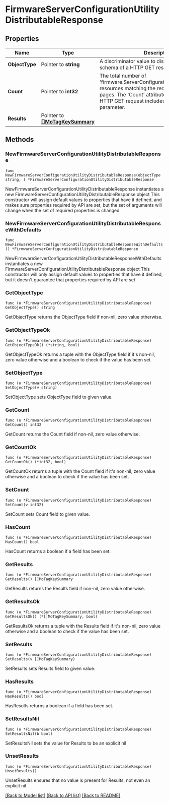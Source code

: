 # FirmwareServerConfigurationUtilityDistributableResponse

## Properties

Name | Type | Description | Notes
------------ | ------------- | ------------- | -------------
**ObjectType** | Pointer to **string** | A discriminator value to disambiguate the schema of a HTTP GET response body. | 
**Count** | Pointer to **int32** | The total number of &#39;firmware.ServerConfigurationUtilityDistributable&#39; resources matching the request, accross all pages. The &#39;Count&#39; attribute is included when the HTTP GET request includes the &#39;$inlinecount&#39; parameter. | [optional] 
**Results** | Pointer to [**[]MoTagKeySummary**](mo.TagKeySummary.md) |  | [optional] 

## Methods

### NewFirmwareServerConfigurationUtilityDistributableResponse

`func NewFirmwareServerConfigurationUtilityDistributableResponse(objectType string, ) *FirmwareServerConfigurationUtilityDistributableResponse`

NewFirmwareServerConfigurationUtilityDistributableResponse instantiates a new FirmwareServerConfigurationUtilityDistributableResponse object
This constructor will assign default values to properties that have it defined,
and makes sure properties required by API are set, but the set of arguments
will change when the set of required properties is changed

### NewFirmwareServerConfigurationUtilityDistributableResponseWithDefaults

`func NewFirmwareServerConfigurationUtilityDistributableResponseWithDefaults() *FirmwareServerConfigurationUtilityDistributableResponse`

NewFirmwareServerConfigurationUtilityDistributableResponseWithDefaults instantiates a new FirmwareServerConfigurationUtilityDistributableResponse object
This constructor will only assign default values to properties that have it defined,
but it doesn't guarantee that properties required by API are set

### GetObjectType

`func (o *FirmwareServerConfigurationUtilityDistributableResponse) GetObjectType() string`

GetObjectType returns the ObjectType field if non-nil, zero value otherwise.

### GetObjectTypeOk

`func (o *FirmwareServerConfigurationUtilityDistributableResponse) GetObjectTypeOk() (*string, bool)`

GetObjectTypeOk returns a tuple with the ObjectType field if it's non-nil, zero value otherwise
and a boolean to check if the value has been set.

### SetObjectType

`func (o *FirmwareServerConfigurationUtilityDistributableResponse) SetObjectType(v string)`

SetObjectType sets ObjectType field to given value.


### GetCount

`func (o *FirmwareServerConfigurationUtilityDistributableResponse) GetCount() int32`

GetCount returns the Count field if non-nil, zero value otherwise.

### GetCountOk

`func (o *FirmwareServerConfigurationUtilityDistributableResponse) GetCountOk() (*int32, bool)`

GetCountOk returns a tuple with the Count field if it's non-nil, zero value otherwise
and a boolean to check if the value has been set.

### SetCount

`func (o *FirmwareServerConfigurationUtilityDistributableResponse) SetCount(v int32)`

SetCount sets Count field to given value.

### HasCount

`func (o *FirmwareServerConfigurationUtilityDistributableResponse) HasCount() bool`

HasCount returns a boolean if a field has been set.

### GetResults

`func (o *FirmwareServerConfigurationUtilityDistributableResponse) GetResults() []MoTagKeySummary`

GetResults returns the Results field if non-nil, zero value otherwise.

### GetResultsOk

`func (o *FirmwareServerConfigurationUtilityDistributableResponse) GetResultsOk() (*[]MoTagKeySummary, bool)`

GetResultsOk returns a tuple with the Results field if it's non-nil, zero value otherwise
and a boolean to check if the value has been set.

### SetResults

`func (o *FirmwareServerConfigurationUtilityDistributableResponse) SetResults(v []MoTagKeySummary)`

SetResults sets Results field to given value.

### HasResults

`func (o *FirmwareServerConfigurationUtilityDistributableResponse) HasResults() bool`

HasResults returns a boolean if a field has been set.

### SetResultsNil

`func (o *FirmwareServerConfigurationUtilityDistributableResponse) SetResultsNil(b bool)`

 SetResultsNil sets the value for Results to be an explicit nil

### UnsetResults
`func (o *FirmwareServerConfigurationUtilityDistributableResponse) UnsetResults()`

UnsetResults ensures that no value is present for Results, not even an explicit nil

[[Back to Model list]](../README.md#documentation-for-models) [[Back to API list]](../README.md#documentation-for-api-endpoints) [[Back to README]](../README.md)


